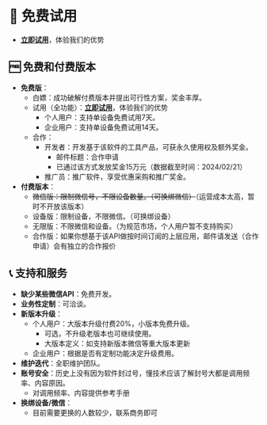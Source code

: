 # 🚀 免费试用
- [**立即试用**](立即试用.md)，体验我们的优势


## 🆓 免费和付费版本

- **免费版**：
    - 白嫖：成功破解付费版本并提出可行性方案，奖金丰厚。
    - 试用（全功能）：[**立即试用**](立即试用.md)，体验我们的优势
        - 个人用户：支持单设备免费试用7天。
        - 企业用户：支持单设备免费试用14天。
    - 合作：
        - 开发者：开发基于该软件的工具产品，可获永久使用权及额外奖金。
            - 邮件标题：合作申请
            - 已通过该方式发放奖金15万元（数据截至时间：2024/02/21）
        - 推广员：推广软件，享受优惠采购和推广奖金。
- **付费版本**：
    - ~~微信版：限制微信号，不限设备数量。（可换绑微信）~~（运营成本太高，暂时不开放该版本）
    - 设备版：限制设备，不限微信。（可换绑设备）
    - 无限版：不限微信和设备。（为规范市场，个人用户暂不支持购买）
    - 合作版：如果你想基于该API做按时间订阅的上层应用，邮件请发送（合作申请）会有独立的合作报价

## 📞 支持和服务

- **缺少某些微信API**：免费开发。
- **业务性定制**：可洽谈。
- **新版本升级**：
    - 个人用户：大版本升级付费20%，小版本免费升级。
        - 可选，不升级老版本也可继续使用。
        - 大版本定义：如支持新版本微信等重大版本更新
    - 企业用户：根据是否有定制功能决定升级费用。
- **维护迭代**：全职维护团队。
- **账号安全**：历史上没有因为软件封过号，懂技术应该了解封号大都是调用频率、内容原因。
    - 对调用频率、内容提供参考手册
- **换绑设备/微信**：
    - 目前需要更换的人数较少，联系商务即可
